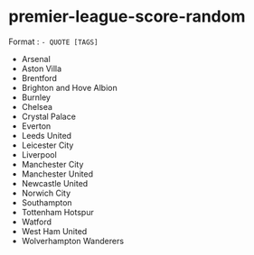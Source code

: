 # premier-league-score-random
Format : `- QUOTE [TAGS]`
- Arsenal
- Aston Villa
- Brentford
- Brighton and Hove Albion
- Burnley
- Chelsea
- Crystal Palace
- Everton
- Leeds United
- Leicester City
- Liverpool
- Manchester City
- Manchester United
- Newcastle United
- Norwich City
- Southampton
- Tottenham Hotspur
- Watford
- West Ham United
- Wolverhampton Wanderers
